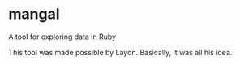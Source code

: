 # mangal
A tool for exploring data in Ruby

This tool was made possible by Layon. Basically, it was all his idea.
